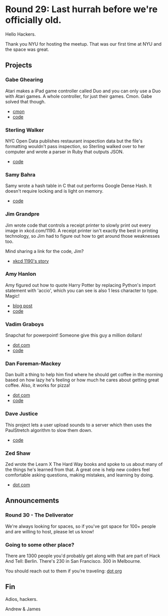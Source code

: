 # Round 29: Last hurrah before we're officially old.

Hello Hackers.

Thank you NYU for hosting the meetup. That was our first time at NYU and the space was great.

## Projects

### Gabe Ghearing

Atari makes a iPad game controller called Duo and you can only use a Duo with Atari games. A whole controller, for just their games. Cmon. Gabe solved that though.

* [cmon](https://www.youtube.com/watch?v=SP_9zH9Q44o)
* [code](https://github.com/gabebear/AtariDuoHack)

### Sterling Walker	

NYC Open Data publishes restaurant inspection data but the file's formatting wouldn't pass inspection, so Sterling walked over to her computer and wrote a parser in Ruby that outputs JSON.

* [code](https://github.com/ajosepha/map_game/blob/master/app/models/restaurant.rb)

### Samy Bahra

Samy wrote a hash table in C that out performs Google Dense Hash. It doesn't require locking and is light on memory. 

* [code](http://concurrencykit.org/cgit/cgit.cgi/ck/tree/src/ck_hs.c)

### Jim Grandpre

Jim wrote code that controls a receipt printer to slowly print out every image in xkcd.com/1190. A receipt printer isn't exactly the best in printing technology, so Jim had to figure out how to get around those weaknesses too.

Mind sharing a link for the code, Jim?

* [xkcd 1190's story](https://en.wikipedia.org/wiki/Time_(xkcd))

### Amy Hanlon

Amy figured out how to quote Harry Potter by replacing Python's import statement with 'accio', which you can see is also 1 less character to type. Magic!

* [blog post](http://mathamy.com/import-accio-bootstrapping-python-grammar.html)
* [code](https://github.com/amygdalama/nagini)

### Vadim Graboys

Snapchat for powerpoint! Someone give this guy a million dollars!

* [dot com](snapppt.com)
* [code](https://github.com/vadimg/snapppt)

### Dan Foreman-Mackey

Dan built a thing to help him find where he should get coffee in the morning based on how lazy he's feeling or how much he cares about getting great coffee. Also, it works for pizza!

* [dot com](http://coffee.dfm.io)
* [code](https://github.com/dfm/coffee-map)

### Dave Justice

This project lets a user upload sounds to a server which then uses the PaulStretch algorithm to slow them down.

* [code](https://github.com/meandavejustice/extreme-sound-stretch/)

### Zed Shaw

Zed wrote the Learn X The Hard Way books and spoke to us about many of the things he's learned from that. A great one is help new coders feel comfortable asking questions, making mistakes, and learning by doing.

* [dot com](http://learncodethehardway.org/)

## Announcements

### Round 30 - The Deliverator

We're always looking for spaces, so if you've got space for 100+ people and are willing to host, please let us know!

### Going to some other place?

There are 1300 people you'd probably get along with that are part of Hack And Tell: Berlin. There's 230 in San Francisco. 300 in Melbourne.

You should reach out to them if you're traveling: [dot org](http://hackandtell.org/)

## Fin

Adios, hackers.

Andrew & James
